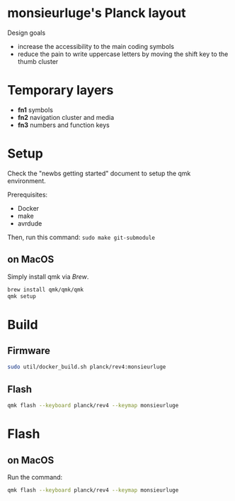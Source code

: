# monsieurluge's Planck layout

Design goals

 - increase the accessibility to the main coding symbols
 - reduce the pain to write uppercase letters by moving the shift key to the thumb cluster

# Temporary layers

 - **fn1** symbols
 - **fn2** navigation cluster and media
 - **fn3** numbers and function keys

# Setup

Check the "newbs getting started" document to setup the qmk environment.

Prerequisites:

 - Docker
 - make
 - avrdude

Then, run this command: `sudo make git-submodule`

## on MacOS

Simply install qmk via _Brew_.

```bash
brew install qmk/qmk/qmk
qmk setup
```

# Build

## Firmware

```bash
sudo util/docker_build.sh planck/rev4:monsieurluge
```

## Flash

```bash
qmk flash --keyboard planck/rev4 --keymap monsieurluge
```

# Flash

## on MacOS

Run the command:

```bash
qmk flash --keyboard planck/rev4 --keymap monsieurluge
```

